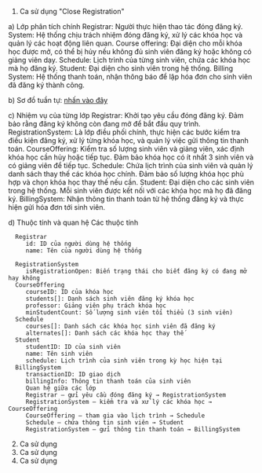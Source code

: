 1. Ca sử dụng "Close Registration"
   
a) Lớp phân tích chính
  Registrar: Người thực hiện thao tác đóng đăng ký. 
  System: Hệ thống chịu trách nhiệm đóng đăng ký, xử lý các khóa học và quản lý các hoạt động liên quan.
  Course offering: Đại diện cho mỗi khóa học được mở, có thể bị hủy nếu không đủ sinh viên đăng ký hoặc không có giảng viên dạy.
  Schedule: Lịch trình của từng sinh viên, chứa các khóa học mà họ đăng ký.
  Student: Đại diện cho sinh viên trong hệ thống.
  Billing System: Hệ thống thanh toán, nhận thông báo để lập hóa đơn cho sinh viên đã đăng ký thành công.

b) Sơ đồ tuần tự: [nhấn vào đây](https://www.planttext.com/api/plantuml/png/T5H1Ri8m4Bpd5IjESEYfDzGYIbgfN4f5-83hRC3gnevi1uctzT0dzGjTXpZ48AmeKJ8xdjbPAty_lqldXVLjJPcGtbZOubuvRuND6lwkf6g4zZ29dxqokZWvZ_K4X8DjaPRbfhKEDrM5LkbzLv9lqf927h1i2JkmoD-lKD-MgFqPtANOIX7nhYFvLP5bWs5uMB2VEKWo3iT-fxDiMmpe0UNtkXhZQ_rfpTwYSrmfoCCO1AMXwU4CUFLRHTKvl2hNa3Yb6GLQt7NIyKhaWDLHU0of8JbCTRJnDrfaJ0DlGXuW3RO3BsRoJTyNArRCDVP5btsIJDIU-ugCqDzG1k8e58alGX2w17UcE5Wym-F022lVnFnoKzVAW-pyWBasbBgEiqxWYs-U_Xm8ZqYnS6GqBYwAsWKIIXzQGAivI0Ug0erOOfdGKAVlevJ2sKYpl98ScJ-d4OPoPjpfOiNE74lsntEjApCjThExZhhHVvWmwNuAV0tHFrqbF_8kj4IwQpvAnEVDEKrEMnS4JxoLaZrKBT4f2ymbtyBFu1y00F__0m00)

c) Nhiệm vụ của từng lớp
  Registrar: Khởi tạo yêu cầu đóng đăng ký. Đảm bảo rằng đăng ký không còn đang mở để bắt đầu quy trình.
  RegistrationSystem: Là lớp điều phối chính, thực hiện các bước kiểm tra điều kiện đăng ký, xử lý từng khóa học, và quản lý việc gửi thông tin thanh toán.
  CourseOffering: Kiểm tra số lượng sinh viên và giảng viên, xác định khóa học cần hủy hoặc tiếp tục. Đảm bảo khóa học có ít nhất 3 sinh viên và có giảng viên để tiếp tục.
  Schedule: Chứa lịch trình của sinh viên và quản lý danh sách thay thế các khóa học chính. Đảm bảo số lượng khóa học phù hợp và chọn khóa học thay thế nếu cần.
  Student: Đại diện cho các sinh viên trong hệ thống. Mỗi sinh viên được kết nối với các khóa học mà họ đã đăng ký.
  BillingSystem: Nhận thông tin thanh toán từ hệ thống đăng ký và thực hiện gửi hóa đơn tới sinh viên.
  
d) Thuộc tính và quan hệ
   Các thuộc tính
   
      Registrar
         id: ID của người dùng hệ thống
         name: Tên của người dùng hệ thống
         
      RegistrationSystem
         isRegistrationOpen: Biến trạng thái cho biết đăng ký có đang mở hay không
      CourseOffering
         courseID: ID của khóa học
         students[]: Danh sách sinh viên đăng ký khóa học
         professor: Giảng viên phụ trách khóa học
         minStudentCount: Số lượng sinh viên tối thiểu (3 sinh viên)
      Schedule
         courses[]: Danh sách các khóa học sinh viên đã đăng ký
         alternates[]: Danh sách các khóa học thay thế
      Student
         studentID: ID của sinh viên
         name: Tên sinh viên
         schedule: Lịch trình của sinh viên trong kỳ học hiện tại
      BillingSystem
         transactionID: ID giao dịch
         billingInfo: Thông tin thanh toán của sinh viên
         Quan hệ giữa các lớp
         Registrar — gửi yêu cầu đóng đăng ký → RegistrationSystem
         RegistrationSystem — kiểm tra và xử lý các khóa học → CourseOffering
         CourseOffering — tham gia vào lịch trình → Schedule
         Schedule — chứa thông tin sinh viên → Student
         RegistrationSystem — gửi thông tin thanh toán → BillingSystem
2. Ca sử dụng
3. Ca sử dụng
4. Ca sử dụng
